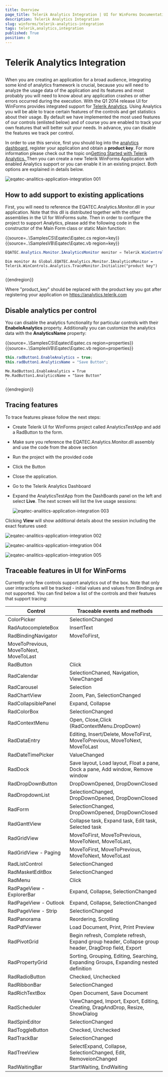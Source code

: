```yaml
---
title: Overview
page_title: Telerik Analytics Integration | UI for WinForms Documentation
description: Telerik Analytics Integration
slug: winforms/telerik-analytics-integration
tags: telerik,analytics,integration
published: True
position: 0
---
```


# Telerik Analytics Integration

## 

When you are creating an application for a broad audience, integrating some kind of analytics framework is crucial, because you will need to analyze the usage data of the application and its features and most probably you will need to know about any application crashes or other errors occurred during the execution. With the Q1 2014 release UI for WinForms provides integrated support for [ Telerik Analytics](http://www.telerik.com/analytics). Using Analytics you will be able to trace certain features of the controls and get statistics about their usage. By default we have implemented the most used features of our controls (enlisted below) and of course you are enabled to track your own features that will better suit your needs. In advance, you can disable the features we track per control.

In order to use this service, first you should log into the [analytics dashboard](https://analytics.telerik.com/), register your application and obtain a __product key__. For more information please check out the topic on[Getting Started with Telerik Analytics. ](http://www.telerik.com/analytics/resources/getting-started) Then you can create a new Telerik WinForms Application with enabled Analytics support or you can enable it in an existing project. Both options are explained in details below.

![eqatec-analitics-application-integration 001](images/eqatec-analitics-application-integration001.png)

## How to add support to existing applications

First, you will need to reference the EQATEC.Analytics.Monitor.dll in your application. Note that this dll is distributed together with the other assemblies in the UI for WinForms suite. Then in order to configure the project to support Analytics, please add the following code in the constructor of the Main Form class or static Main function:

{{source=..\SamplesCS\Eqatec\Eqatec.cs region=key}} 
{{source=..\SamplesVB\Eqatec\Eqatec.vb region=key}} 

````C#
EQATEC.Analytics.Monitor.IAnalyticsMonitor monitor = Telerik.WinControls.Analytics.TraceMonitor.Initialize("product key");

````
````VB.NET
Dim monitor As Global.EQATEC.Analytics.Monitor.IAnalyticsMonitor = Telerik.WinControls.Analytics.TraceMonitor.Initialize("product key")
'

````

{{endregion}} 

Where "product_key" should be replaced with the product key you got after registering your application on [https://analytics.telerik.com ](https://analytics.telerik.com)

## Disable analytics per control

You can disable the analytics functionality for particular controls with their __EnabeleAnalytics__ property. Additionally you can customize the analytics data with the __AnalyticsName__ property:

{{source=..\SamplesCS\Eqatec\Eqatec.cs region=properties}} 
{{source=..\SamplesVB\Eqatec\Eqatec.vb region=properties}} 

````C#
this.radButton1.EnableAnalytics = true;
this.radButton1.AnalyticsName = "Save Button";

````
````VB.NET
Me.RadButton1.EnableAnalytics = True
Me.RadButton1.AnalyticsName = "Save Button"
'

````

{{endregion}} 




## Tracing features

To trace features please follow the next steps:

* Create Telerik UI for WinForms project called AnalyticsTestApp and add a RadButton to the form.
          

* Make sure you reference the EQATEC.Analytics.Monitor.dll assembly and use the code from the above section
          

* Run the project with the provided code
            

* Click the Button
            

* Close the application.
            

* Go to the Telerik Analytics Dashboard
            

* Expand the AnalyticsTestApp from the DashBoards panel on the left and select __Live__. The next screen will list the live usage sessions:

	![eqatec-analitics-application-integration 003](images/eqatec-analitics-application-integration003.png)

Clicking __View__ will show additional details about the session including the exact features used: 

![eqatec-analitics-application-integration 002](images/eqatec-analitics-application-integration002.png)

![eqatec-analitics-application-integration 004](images/eqatec-analitics-application-integration004.png)

![eqatec-analitics-application-integration 005](images/eqatec-analitics-application-integration005.png)

## Traceable features in UI for WinForms

Currently only few controls support analytics out of the box. Note that only user interactions will be tracked - initial values and values from Bindings are not supported. You can find below a list of the controls and their features that support tracing:

| Control | Traceable events and methods |
| ------ | ------ |
|ColorPicker|SelectionChanged|
|RadAutocompleteBox|InsertText|
|RadBindingNavigator|MoveToFirst, 
MoveToPrevious, MoveToNext, MoveToLast|
|RadButton|Click|
|RadCalendar|SelectionChaned, Navigation, ViewChanged|
|RadCarousel|Selection|
|RadChartView|Zoom, Pan, SelectionChanged|
|RadCollapsiblePanel|Expand, Collapse|
|RadColorBox|SelectionChanged|
|RadContextMenu|Open, Close,Click (RadContextMenu.DropDown)|
|RadDataEntry|Editing, Insert/Delete, MoveToFirst, MoveToPrevious, MoveToNext, MoveToLast|
|RadDateTimePicker|ValueChanged|
|RadDock|Save layout, Load layout, Float a pane, Dock a pane, Add window,  Remove window|
|RadDropDownButton|DropDownOpened, DropDownClosed|
|RadDropdownList|SelectionChanged, DropDownOpened, DropDownClosed|
|RadForm|SelectionChanged, DropDownOpened, DropDownClosed|
|RadGanttView|Collapse task, Expand task, Edit task, Selected task|
|RadGridView|MoveToFirst, MoveToPrevious, MoveToNext, MoveToLast,|
|RadGridView - Paging|MoveToFirst, MoveToPrevious, MoveToNext,  MoveToLast|
|RadListControl|SelectionChanged|
|RadMasketEditBox|SelectionChanged|
|RadMenu|Click|
|RadPageView - ExplorerBar|Expand,  Collapse,   SelectionChanged|
|RadPageView - Outlook|Expand, Collapse, SelectionChanged|
|RadPageView - Strip|SelectionChanged|
|RadPanorama|Reordering, Scrolling|
|RadPdfViewer|Load Document,   Print, Print Preview|
|RadPivotGrid|Begin refresh,  Complete refresh, Expand group header,  Collapse group header, DragDrop field, Export|
|RadPropertyGrid|Sorting, Grouping, Editing, Searching, Expanding Groups, Expanding nested definition|
|RadRadioButton|Checked, Unchecked|
|RadRibbonBar|SelectionChanged|
|RadRichTextBox|Open Document, Save Document|
|RadScheduler|ViewChanged, Import, Export, Editing, Creating, DragAndDrop,  Resize, ShowDialog|
|RadSpinEditor|SelectionChanged|
|RadToggleButton|Checked, Unchecked|
|RadTrackBar|SelectionChanged|
|RadTreeView|SelectExpand, Collapse, SelectionChanged, Edit, RemoveionChanged|
|RadWaitingBar|StartWaiting, EndWaiting|
